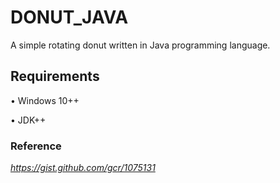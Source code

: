 # DONUT_JAVA
A simple rotating donut written in Java programming language. 

## Requirements
• Windows 10++

• JDK++

### Reference
*https://gist.github.com/gcr/1075131*
